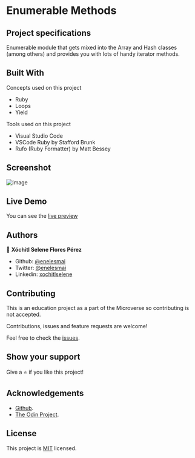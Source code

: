 # Enumerable Methods

## Project specifications

Enumerable module that gets mixed into the Array and Hash classes (among others) and provides you with lots of handy iterator methods.

## Built With

Concepts used on this project

- Ruby
- Loops
- Yield

Tools used on this project

- Visual Studio Code
- VSCode Ruby by Stafford Brunk
- Rufo (Ruby Formatter) by Matt Bessey


## Screenshot

![image](https://user-images.githubusercontent.com/5160907/76927718-644ecd80-68a5-11ea-88df-11a08b1f67a6.png)

## Live Demo

You can see the [live preview](https://repl.it/@enelesmai/enumerable-methods)


## Authors

👤 **Xóchitl Selene Flores Pérez**

- Github: [@enelesmai](https://github.com/enelesmai)
- Twitter: [@enelesmai](https://twitter.com/enelesmai)
- Linkedin: [xochitlselene](https://linkedin.com/in/xochitlselene)


## Contributing

This is an education project as a part of the Microverse so contributing is not accepted. 

Contributions, issues and feature requests are welcome!

Feel free to check the [issues](https://github.com/enelesmai/enumerable-methods/issues).

## Show your support

Give a ⭐️ if you like this project!

## Acknowledgements

+ [Github](http://github.com/).
+ [The Odin Project](theodinproject.com/).

## License

This project is [MIT](lic.url) licensed.
